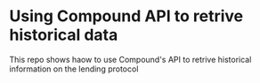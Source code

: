 # Using Compound API to retrive historical data

This repo shows haow to use Compound's API to retrive historical information on the lending protocol
